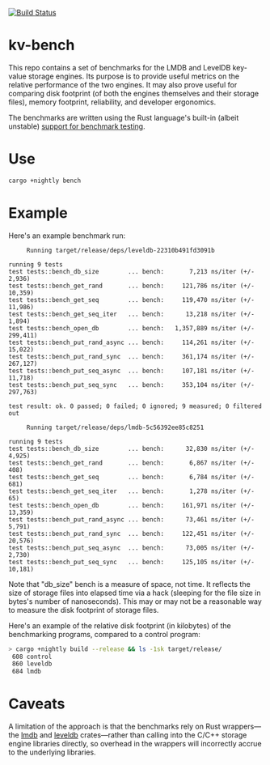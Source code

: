 [![Build Status](https://travis-ci.org/mykmelez/kv-bench.svg?branch=master)](https://travis-ci.org/mykmelez/kv-bench)

# kv-bench

This repo contains a set of benchmarks for the LMDB and LevelDB key-value storage engines.  Its purpose is to provide useful metrics on the relative performance of the two engines.  It may also prove useful for comparing disk footprint (of both the engines themselves and their storage files), memory footprint, reliability, and developer ergonomics.

The benchmarks are written using the Rust language's built-in (albeit unstable) [support for benchmark testing](https://doc.rust-lang.org/unstable-book/library-features/test.html).

# Use

```sh
cargo +nightly bench
```

# Example

Here's an example benchmark run:

```
     Running target/release/deps/leveldb-22310b491fd3091b

running 9 tests
test tests::bench_db_size        ... bench:       7,213 ns/iter (+/- 2,936)
test tests::bench_get_rand       ... bench:     121,786 ns/iter (+/- 10,359)
test tests::bench_get_seq        ... bench:     119,470 ns/iter (+/- 11,986)
test tests::bench_get_seq_iter   ... bench:      13,218 ns/iter (+/- 1,894)
test tests::bench_open_db        ... bench:   1,357,889 ns/iter (+/- 299,411)
test tests::bench_put_rand_async ... bench:     114,261 ns/iter (+/- 15,022)
test tests::bench_put_rand_sync  ... bench:     361,174 ns/iter (+/- 267,127)
test tests::bench_put_seq_async  ... bench:     107,181 ns/iter (+/- 11,718)
test tests::bench_put_seq_sync   ... bench:     353,104 ns/iter (+/- 297,763)

test result: ok. 0 passed; 0 failed; 0 ignored; 9 measured; 0 filtered out

     Running target/release/deps/lmdb-5c56392ee85c8251

running 9 tests
test tests::bench_db_size        ... bench:      32,830 ns/iter (+/- 4,925)
test tests::bench_get_rand       ... bench:       6,867 ns/iter (+/- 408)
test tests::bench_get_seq        ... bench:       6,784 ns/iter (+/- 681)
test tests::bench_get_seq_iter   ... bench:       1,278 ns/iter (+/- 65)
test tests::bench_open_db        ... bench:     161,971 ns/iter (+/- 13,359)
test tests::bench_put_rand_async ... bench:      73,461 ns/iter (+/- 5,791)
test tests::bench_put_rand_sync  ... bench:     122,451 ns/iter (+/- 20,576)
test tests::bench_put_seq_async  ... bench:      73,005 ns/iter (+/- 2,730)
test tests::bench_put_seq_sync   ... bench:     125,105 ns/iter (+/- 10,181)
```

Note that "db_size" bench is a measure of space, not time.  It reflects the size of storage files into elapsed time via a hack (sleeping for the file size in bytes's number of nanoseconds).  This may or may not be a reasonable way to measure the disk footprint of storage files.

Here's an example of the relative disk footprint (in kilobytes) of the benchmarking programs, compared to a control program:

```sh
> cargo +nightly build --release && ls -1sk target/release/
 608 control
 860 leveldb
 684 lmdb
```

# Caveats

A limitation of the approach is that the benchmarks rely on Rust wrappers—the [lmdb](https://github.com/danburkert/lmdb-rs) and [leveldb](https://crates.io/crates/leveldb) crates—rather than calling into the C/C++ storage engine libraries directly, so overhead in the wrappers will incorrectly accrue to the underlying libraries.
